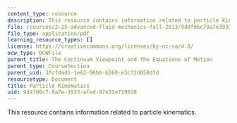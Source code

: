 ```yaml
---
content_type: resource
description: This resource contains information related to particle kinematics.
file: /courses/2-25-advanced-fluid-mechanics-fall-2013/9d4f06c79a7e3933afed97e32e719638_MIT2_25F13_Part_Kinemat.pdf
file_type: application/pdf
learning_resource_types: []
license: https://creativecommons.org/licenses/by-nc-sa/4.0/
ocw_type: OCWFile
parent_title: The Continuum Viewpoint and the Equations of Motion
parent_type: CourseSection
parent_uid: 3fcfdad1-1e62-96bb-6260-e3cf2d650dfd
resourcetype: Document
title: Particle Kinematics
uid: 9d4f06c7-9a7e-3933-afed-97e32e719638
---
```

This resource contains information related to particle kinematics.